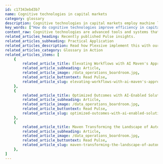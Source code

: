 ```yaml
---
id: c17343ebd3b7
name: Cognitive technologies in capital markets
category: glossary
description: Cognitive technologies in capital markets employ machine learning, natural language processing, and intelligent automation to enhance efficiency, customer service, and security, revolutionizing investment management and fraud detection.
key_words: ["How do cognitive technologies improve efficiency in capital markets", "What is intelligent process automation in capital markets", "What role do virtual agents play in capital markets", "How does pattern recognition enhance security in financial transactions", "How are machine learning algorithms utilized in capital markets", "What is the impact of natural language processing on client interactions in capital markets", "How do cognitive technologies aid in fraud detection for capital markets", "How can financial advisors leverage AI for better decision making", "What benefits do self-managed investment portfolios gain from cognitive technologies", "How do cognitive technologies drive digital excellence in capital markets"]
content_raw: Cognitive technologies are advanced tools and systems that can perform tasks previously executed by human minds, broadening the possibilities within capital markets. They include machine learning, natural language processing, intelligent process automation (IPA), virtual agents, and pattern recognition. In the intricate world of capital markets, cognitive technologies have given rise to increased productivity and efficiency. Intelligent process automation has become a cornerstone in identifying and automating routine tasks, such as reporting and reconciliation, significantly reducing the time required and potential for human error. Virtual agents powered by artificial intelligence foster quick customer service and enrich client relationships. Their ability to provide prompt and accurate responses boosts customer confidence and facilitates faster decision-making. Pattern recognition, a crucial aspect of cognitive technologies, assists in fraud detection and helps maintain the integrity and security of transactions. By identifying unusual behavior patterns, these advanced technologies can preempt potential fraudulent activities, ensuring a secure financial environment. The impact of cognitive technologies on capital markets goes beyond efficiency. Financial advisors are leveraging these technologies to enhance their decision-making processes and to provide more relevant and timely investment opportunities, thus improving the client experience. Furthermore, relationship managers and wealth advisors are using these technologies to bolster customer engagement and loyalty. By integrating intelligent automation, capital markets firms are reshaping the landscape of self-managed portfolios. With these technologies, clients can directly manage their investments with enhanced ease and control. Cognitive technologies not only streamline operations, they also create new possibilities for differentiated financial products and services, and in turn, open up new channels for growth and competitiveness in the capital markets. Hence, they are no longer just add-ons, but essential entities that drive capital market enterprises towards digital excellence.
related_articles_heading: Recently published Pulse insights.
related_articles_subheading: Practical Application
related_articles_description: Read how Plexsive implement this with our clients.
related_articles_category: Glossary in Action
related_articles_items: [
	{
		related_article_title: Elevating Workflows with AI Maven's Approach,
		related_article_subheading: Article,
		related_article_image: /data_operations_boardroom.jpg,
		related_article_buttontext: Read Pulse,
		related_article_slug: elevating-workflows-with-ai-maven's-approach
	},
	{
		related_article_title: Optimized Outcomes with AI-Enabled Solutions,
		related_article_subheading: Article,
		related_article_image: /data_operations_boardroom.jpg,
		related_article_buttontext: Read Pulse,
		related_article_slug: optimized-outcomes-with-ai-enabled-solutions
	},
	{
		related_article_title: Maven Transforming the Landscape of Autonomous Vehicles,
		related_article_subheading: Article,
		related_article_image: /data_operations_boardroom.jpg,
		related_article_buttontext: Read Pulse,
		related_article_slug: maven-transforming-the-landscape-of-autonomous-vehicles
	},
]
---
```

